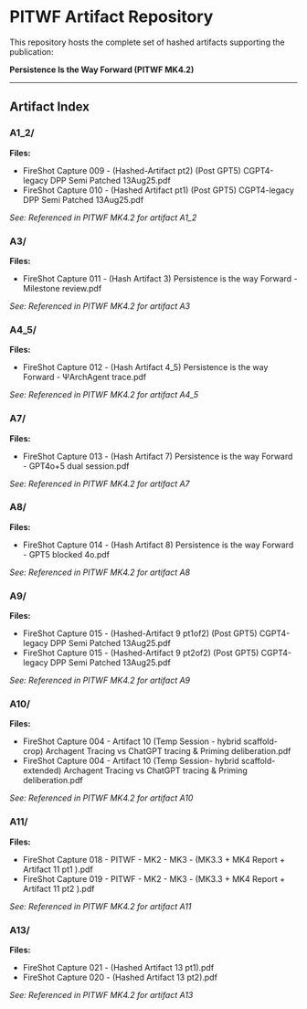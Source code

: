 # PITWF Artifact Repository

This repository hosts the complete set of hashed artifacts supporting the publication:

**Persistence Is the Way Forward (PITWF MK4.2)**

---

## Artifact Index

### A1_2/
**Files:**
- FireShot Capture 009 - (Hashed-Artifact pt2) (Post GPT5) CGPT4-legacy DPP Semi Patched 13Aug25.pdf
- FireShot Capture 010 - (Hashed Artifact pt1) (Post GPT5) CGPT4-legacy DPP Semi Patched 13Aug25.pdf

_See: Referenced in PITWF MK4.2 for artifact A1_2_

### A3/
**Files:**
- FireShot Capture 011 - (Hash Artifact 3) Persistence is the way Forward - Milestone review.pdf

_See: Referenced in PITWF MK4.2 for artifact A3_

### A4_5/
**Files:**
- FireShot Capture 012 - (Hash Artifact 4_5) Persistence is the way Forward - ΨArchAgent trace.pdf

_See: Referenced in PITWF MK4.2 for artifact A4_5_

### A7/
**Files:**
- FireShot Capture 013 - (Hash Artifact 7) Persistence is the way Forward - GPT4o+5 dual session.pdf

_See: Referenced in PITWF MK4.2 for artifact A7_

### A8/
**Files:**
- FireShot Capture 014 - (Hash Artifact 8) Persistence is the way Forward - GPT5 blocked 4o.pdf

_See: Referenced in PITWF MK4.2 for artifact A8_

### A9/
**Files:**
- FireShot Capture 015 - (Hashed-Artifact 9 pt1of2) (Post GPT5) CGPT4-legacy DPP Semi Patched 13Aug25.pdf
- FireShot Capture 015 - (Hashed-Artifact 9 pt2of2) (Post GPT5) CGPT4-legacy DPP Semi Patched 13Aug25.pdf

_See: Referenced in PITWF MK4.2 for artifact A9_

### A10/
**Files:**
- FireShot Capture 004 - Artifact 10 (Temp Session - hybrid scaffold-crop) Archagent Tracing vs ChatGPT tracing & Priming deliberation.pdf
- FireShot Capture 004 - Artifact 10 (Temp Session- hybrid scaffold-extended) Archagent Tracing vs ChatGPT tracing & Priming deliberation.pdf

_See: Referenced in PITWF MK4.2 for artifact A10_

### A11/
**Files:**
- FireShot Capture 018 - PITWF - MK2 - MK3 - (MK3.3 + MK4 Report + Artifact 11 pt1 ).pdf
- FireShot Capture 019 - PITWF - MK2 - MK3 - (MK3.3 + MK4 Report + Artifact 11 pt2 ).pdf

_See: Referenced in PITWF MK4.2 for artifact A11_

### A13/
**Files:**
- FireShot Capture 021 - (Hashed Artifact 13 pt1).pdf
- FireShot Capture 020 - (Hashed Artifact 13 pt2).pdf

_See: Referenced in PITWF MK4.2 for artifact A13_
